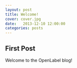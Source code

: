```yaml
---
layout: post
title: Welcome!
cover: cover.jpg
date:   2013-12-10 12:00:00
categories: posts
---
```


## First Post

Welcome to the OpenLabel blog!